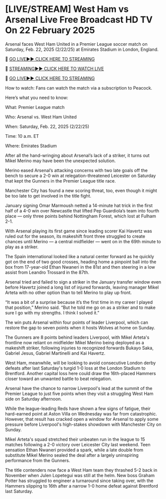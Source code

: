# [LIVE/STREAM] West Ham vs Arsenal Live Free Broadcast HD TV On 22 February 2025

Arsenal faces West Ham United in a Premier League soccer match on Saturday, Feb. 22, 2025 (2/22/25) at Emirates Stadium in London, England.

🔴 [GO LIVE►► CLICK HERE TO STREAMING](https://jpn-srt.blogspot.com/2025/02/soccer.html)

🔴 [STREAMING►► CLICK HERE TO WATCH LIVE](https://jpn-srt.blogspot.com/2025/02/soccer.html)

🔴 [GO LIVE►► CLICK HERE TO STREAMING](https://jpn-srt.blogspot.com/2025/02/soccer.html)

How to watch: Fans can watch the match via a subscription to Peacock.

Here’s what you need to know:

What: Premier League match

Who: Arsenal vs. West Ham United

When: Saturday, Feb. 22, 2025 (2/22/25)

Time: 10 a.m. ET

Where: Emirates Stadium

After all the hand-wringing about Arsenal’s lack of a striker, it turns out Mikel Merino may have been the unexpected solution.

Merino eased Arsenal’s attacking concerns with two late goals off the bench to secure a 2-0 win at relegation-threatened Leicester on Saturday that kept the Gunners in the Premier League title race.

Manchester City has found a new scoring threat, too, even though it might be too late to get involved in the title fight.

January signing Omar Marmoush netted a 14-minute hat trick in the first half of a 4-0 win over Newcastle that lifted Pep Guardiola’s team into fourth place — only three points behind Nottingham Forest, which lost at Fulham 2-1.

With Arsenal playing its first game since leading scorer Kai Havertz was ruled out for the season, its makeshift front three struggled to create chances until Merino — a central midfielder — went on in the 69th minute to play as a striker.

The Spain international looked like a natural center forward as he quickly got on the end of two good crosses, heading home a pinpoint ball into the box from 17-year-old Ethan Nwaneri in the 81st and then steering in a low assist from Leandro Trossard in the 87th.

Arsenal tried and failed to sign a striker in the January transfer window even before Havertz joined a long list of injured forwards, leaving manager Mikel Arteta with no other option than to tell Merino to play up front.

“It was a bit of a surprise because it’s the first time in my career I played that position,” Merino said. “But he told me go on as a striker and to make sure I go with my strengths. I think I solved it.”

The win puts Arsenal within four points of leader Liverpool, which can restore the gap to seven points when it hosts Wolves at home on Sunday.

The Gunners are 8 points behind leaders Liverpool, with Mikel Arteta's frontline now reliant on midfielder Mikel Merino being deployed as a makeshift striker, following injuries to recognized forwards Bukayo Saka, Gabriel Jesus, Gabriel Martinelli and Kai Havertz. 

West Ham, meanwhile, will be looking to avoid consecutive London derby defeats after last Saturday's turgid 1-0 loss at the London Stadium to Brentford. Another capital loss here could draw the 16th-placed Hammers closer toward an unwanted battle to beat relegation. 

Arsenal have the chance to narrow Liverpool's lead at the summit of the Premier League to just five points when they visit a struggling West Ham side on Saturday afternoon.

While the league-leading Reds have shown a few signs of fatigue, their hard-earned point at Aston Villa on Wednesday was far from catastrophic. However, that result has cracked open a window for Arsenal to apply some pressure before Liverpool's high-stakes showdown with Manchester City on Sunday.

Mikel Arteta's squad stretched their unbeaten run in the league to 15 matches following a 2-0 victory over Leicester City last weekend. Teen sensation Ethan Nwaneri provided a spark, while a late double from substitute Mikel Merino sealed the deal after a largely uninspiring performance from the Gunners.

The title contenders now face a West Ham team they thrashed 5-2 back in November when Julen Lopetegui was still at the helm. New boss Graham Potter has struggled to engineer a turnaround since taking over, with the Hammers slipping to 16th after a narrow 1-0 home defeat against Brentford last Saturday.
